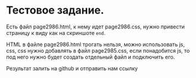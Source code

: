 
# Тестовое задание.

Есть файл page2986.html, к нему идет page2986.css, нужно привести страницу к виду как на скриншоте `end`.

HTML в файле page2986.html трогать нельзя, можно использовать js, css, css нужно добавлять в файл page2985.css, если понадобится js, то под него нужно будет создать отдельный файл и подключить его.

Результат залить на github и отправить нам ссылку
